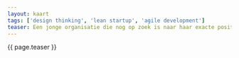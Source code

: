 ```yaml
---
layout: kaart
tags: ['design thinking', 'lean startup', 'agile development']
teaser: Een jonge organisatie die nog op zoek is naar haar exacte positie in de wereld.
---
```

{{ page.teaser }}